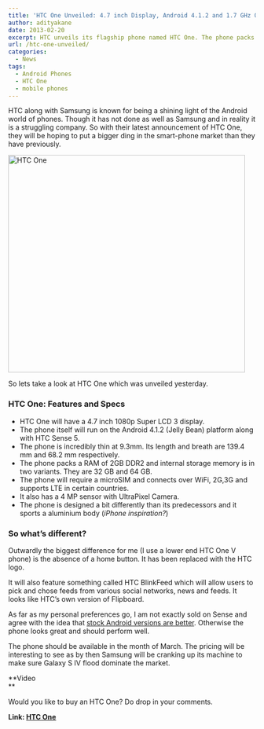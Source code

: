 ```yaml
---
title: 'HTC One Unveiled: 4.7 inch Display, Android 4.1.2 and 1.7 GHz Quad-core Processor'
author: adityakane
date: 2013-02-20
excerpt: HTC unveils its flagship phone named HTC One. The phone packs a 4.7 inch screen, runs on Android Jelly Bean and also features a 1.7GHz Snapdragon Quad-core processor...
url: /htc-one-unveiled/
categories:
  - News
tags:
  - Android Phones
  - HTC One
  - mobile phones
---
```

HTC along with Samsung is known for being a shining light of the Android world of phones. Though it has not done as well as Samsung and in reality it is a struggling company. So with their latest announcement of HTC One, they will be hoping to put a bigger ding in the smart-phone market than they have previously.

[<img class="aligncenter size-full wp-image-71662" alt="HTC One" src="http://cdn.devilsworkshop.org/files/2013/02/HTC-One.png" width="482" height="443" />][1]

So lets take a look at HTC One which was unveiled yesterday.

### HTC One: Features and Specs

  * HTC One will have a 4.7 inch 1080p Super LCD 3 display.
  * The phone itself will run on the Android 4.1.2 (Jelly Bean) platform along with HTC Sense 5.
  * The phone is incredibly thin at 9.3mm. Its length and breath are 139.4 mm and 68.2 mm respectively.
  * The phone packs a RAM of 2GB DDR2 and internal storage memory is in two variants. They are 32 GB and 64 GB.
  * The phone will require a microSIM and connects over WiFi, 2G,3G and supports LTE in certain countries.
  * It also has a 4 MP sensor with UltraPixel Camera.
  * The phone is designed a bit differently than its predecessors and it sports a aluminium body (*iPhone inspiration?*)

### So what&#8217;s different?

Outwardly the biggest difference for me (I use a lower end HTC One V phone) is the absence of a home button. It has been replaced with the HTC logo.

It will also feature something called HTC BlinkFeed which will allow users to pick and chose feeds from various social networks, news and feeds. It looks like HTC&#8217;s own version of Flipboard.

As far as my personal preferences go, I am not exactly sold on Sense and agree with the idea that [stock Android versions are better][2]. Otherwise the phone looks great and should perform well.

The phone should be available in the month of March. The pricing will be interesting to see as by then Samsung will be cranking up its machine to make sure Galaxy S IV flood dominate the market.

**Video  
**



Would you like to buy an HTC One? Do drop in your comments.

**Link: <a href="http://www.htc.com/in/smartphones/htc-one/" onclick="_gaq.push(['_trackEvent', 'outbound-article', 'http://www.htc.com/in/smartphones/htc-one/', 'HTC One']);" >HTC One</a>**

 [1]: http://cdn.devilsworkshop.org/files/2013/02/HTC-One.png
 [2]: http://devilsworkshop.org/analysis/stock-android-perfect-excepting-quirks/68045/ "Stock Android is almost perfect except for a few quirks"
